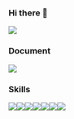 ### Hi there 👋
<img src="https://capsule-render.vercel.app/api?type=Venom&color=auto&height=300&section=header&text=JiHoon&%20render&fontSize=90" />

### Document
<a href="https://www.notion.so/FrontEnd-Developer-e06ae84f8ae94b83bee9e457dc557466" target="_blank"><img src="https://img.shields.io/badge/Notion-ffffff?style=flat-square&logo=Notion&logoColor=000000"/></a>

### Skills
<div style="display:flex">
<img src="https://img.shields.io/badge/javascript-F7DF1E?style=flat-square&logo=javascript&logoColor=ffffff"/>
<img src="https://img.shields.io/badge/Notion-ffffff?style=for-the-badge&logo=Notion&logoColor=000000"/>
<img src="https://img.shields.io/badge/Notion-ffffff?style=for-the-badge&logo=Notion&logoColor=000000"/>
<img src="https://img.shields.io/badge/Notion-ffffff?style=for-the-badge&logo=Notion&logoColor=000000"/>
<img src="https://img.shields.io/badge/Notion-ffffff?style=for-the-badge&logo=Notion&logoColor=000000"/>
<img src="https://img.shields.io/badge/Notion-ffffff?style=for-the-badge&logo=Notion&logoColor=000000"/>
<img src="https://img.shields.io/badge/Notion-ffffff?style=for-the-badge&logo=Notion&logoColor=000000"/>
</div>
